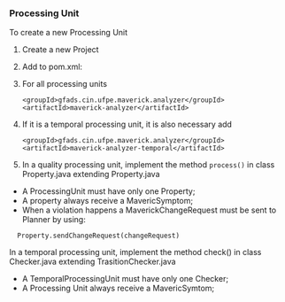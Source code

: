 ### Processing Unit

To create a new Processing Unit

1. Create a new Project
2. Add to pom.xml:
  1. For all processing units
      ~~~
      <groupId>gfads.cin.ufpe.maverick.analyzer</groupId>
      <artifactId>maverick-analyzer</artifactId>
      ~~~
      
  2. If it is a temporal processing unit, it is also necessary add
      ~~~
      <groupId>gfads.cin.ufpe.maverick.analyzer</groupId>
      <artifactId>maverick-analyzer-temporal</artifactId>
      ~~~


3. In a quality processing unit, implement the method `process()` in class <Name>Property.java extending Property.java
  * A ProcessingUnit must have only one Property;
  * A property always receive a MavericSymptom;
  * When a violation happens a MaverickChangeRequest must be sent to Planner by using:
  ~~~
  	Property.sendChangeRequest(changeRequest)
  ~~~
    
   In a temporal processing unit, implement the method check() in class Checker<Name>.java extending TrasitionChecker.java
   * A TemporalProcessingUnit must have only one Checker;
   * A Processing Unit always receive a MavericSymtom;
